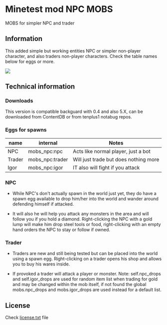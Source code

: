 Minetest mod NPC MOBS
=====================

MOBS for simpler NPC and trader

Information
-----------

This added simple but working entities NPC or simpler non-player character, and also traders non-player characters.
Check the table names below for eggs or more.

![](screenshot.png)

Technical information
---------------------

### Downloads

This version is compatible backguard with 0.4 and also 5.X, can be downloaded from ContentDB or from tenplus1 notabug repos.

### Eggs for spawns

| name   | internal      | Notes |
|------- | ------------- | ----- |
| NPC    | mobs_npc:npc  | Acts like normal player, just a bot |
| Trader | mobs_npc:trader | Will just trade but does nothing more |
| Igor   | mobs_npc:igor | IT also will fight if you attack |

### NPC

- While NPC's don't actually spawn in the world just yet, they do have a spawn egg
available to drop him/her into the world and wander around defending himself if attacked.

- It will also he will help you attack any monsters in the area and will follow you
if you hold a diamond. Right-clicking the NPC with a gold lump will make him drop steel
tools or food, right-clicking with an empty hand orders the NPC to stay or follow if owned.


### Trader

- Traders are new and still being tested but can be placed into the world using a spawn egg.
Right-clicking on a trader opens his shop and allows you to buy his wares inside.

- If provoked a trader will attack a player or monster. Note: self.npc_drops and self.igor_drops
are used for random item list when trading for gold and may be changed within the mob itself,
if not found the global mobs.npc_drops and mobs.igor_drops are used instead for a default list.


License
-------

Check [license.txt](license.txt) file
